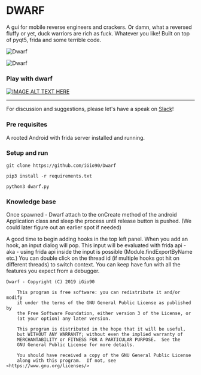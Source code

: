 # DWARF

A gui for mobile reverse engineers and crackers.
Or damn, what a reversed fluffy or yet, duck warriors are rich as fuck. Whatever you like!
Built on top of pyqt5, frida and some terrible code. 

![Dwarf](https://i.ibb.co/NYHB0g7/Schermata-2018-12-30-alle-08-59-06.png)

![Dwarf](https://i.ibb.co/zfNNGHH/Schermata-2018-12-31-alle-15-19-18.png)

### Play with dwarf
[![IMAGE ALT TEXT HERE](https://img.youtube.com/vi/on5PLAYNS7s/0.jpg)](https://www.youtube.com/watch?v=on5PLAYNS7s)

---
For discussion and suggestions, please let's have a speak on [Slack](https://join.slack.com/t/resecret/shared_invite/enQtMzc1NTg4MzE3NjA1LTlkNzYxNTIwYTc2ZTYyOWY1MTQ1NzBiN2ZhYjQwYmY0ZmRhODQ0NDE3NmRmZjFiMmE1MDYwNWJlNDVjZDcwNGE)!

### Pre requisites
A rooted Android with frida server installed and running.

### Setup and run

```
git clone https://github.com/iGio90/Dwarf

pip3 install -r requirements.txt

python3 dwarf.py
```

### Knowledge base

Once spawned - Dwarf attach to the onCreate method of the android Application class and sleep the process until release button is pushed.
(We could later figure out an earlier spot if needed)

A good time to begin adding hooks in the top left panel.
When you add an hook, an input dialog will pop. This input will be evaluated with frida api - aka - using frida api inside the input is possible (Module.findExportByName etc.)
You can double click on the thread id (if multiple hooks got hit on different threads) to switch context.
You can keep have fun with all the features you expect from a debugger.

```
Dwarf - Copyright (C) 2019 iGio90

    This program is free software: you can redistribute it and/or modify
    it under the terms of the GNU General Public License as published by
    the Free Software Foundation, either version 3 of the License, or
    (at your option) any later version.

    This program is distributed in the hope that it will be useful,
    but WITHOUT ANY WARRANTY; without even the implied warranty of
    MERCHANTABILITY or FITNESS FOR A PARTICULAR PURPOSE.  See the
    GNU General Public License for more details.

    You should have received a copy of the GNU General Public License
    along with this program.  If not, see <https://www.gnu.org/licenses/>
```
